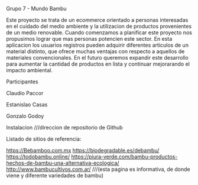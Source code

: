 Grupo 7 - Mundo Bambu

Este proyecto se trata de un ecommerce orientado a personas interesadas en el cuidado del medio ambiente y la utilizacion de productos provenientes de un medio renovable. Cuando comenzamos a planificar este proyecto nos propusimos lograr que mas personas potencien este sector. En esta aplicacion los usuarios registros pueden adquirir diferentes articulos de un material distinto, que ofrece muchas ventajas con respecto a aquellos de materiales convencionales. En el futuro queremos expandir este desarrollo para aumentar la cantidad de productos en lista y continuar mejorarando el impacto ambiental.

Participantes

Claudio Paccor

Estanislao Casas

Gonzalo Godoy

Instalacion
///direccion de repositorio de Github

Listado de sitios de referencia:


https://Bebamboo.com.mx
https://biodegradable.es/debambu/
https://todobambu.online/ 
https://piura-verde.com/bambu-productos-hechos-de-bambu-una-alternativa-ecologica/
http://www.bambucultivos.com.ar/ ///(esta pagina es informativa, de donde viene y diferente variedades de bambu)